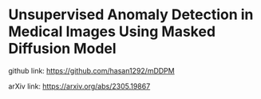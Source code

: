 # Unsupervised Anomaly Detection in Medical Images Using Masked Diffusion Model

github link: https://github.com/hasan1292/mDDPM

arXiv link: https://arxiv.org/abs/2305.19867
